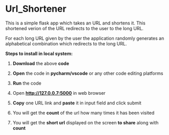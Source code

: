 # Url_Shortener
This is a simple flask app which takes an URL and shortens it. This shortened verion of the URL redirects to the user to the long URL.

For each long URL given by the user the application randomly generates an alphabetical combination which redirects to the long URL.

**Steps to install in local system:**
1) **Download** the above **code**

2) **Open** the code in **pycharm/vscode** or any other code editing platforms

3) **Run** the code 

4) Open **http://127.0.0.7:5000** in web browser

5) **Copy** one URL link and **paste** it in input field and click submit

6) You will get the **count** of the url how many times it has been visited

7) You will get the **short url** displayed on the screen **to share** along with **count**

